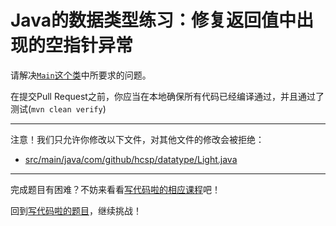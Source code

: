 # Java的数据类型练习：修复返回值中出现的空指针异常

请解决[`Main`这个类](https://github.com/hcsp/fix-boolean-return-value-npe/blob/master/src/main/java/com/github/hcsp/datatype/Main.java)中所要求的问题。

在提交Pull Request之前，你应当在本地确保所有代码已经编译通过，并且通过了测试(`mvn clean verify`)

-----
注意！我们只允许你修改以下文件，对其他文件的修改会被拒绝：
- [src/main/java/com/github/hcsp/datatype/Light.java](https://github.com/hcsp/fix-boolean-return-value-npe/blob/master/src/main/java/com/github/hcsp/datatype/Light.java)
-----


完成题目有困难？不妨来看看[写代码啦的相应课程](https://xiedaimala.com/tasks/efcf13d5-5f69-4dc4-a090-6f99e4af06e4/video_tutorials/a02c3e58-ed51-42fd-aa2a-fe594b43272a)吧！

回到[写代码啦的题目](https://xiedaimala.com/tasks/efcf13d5-5f69-4dc4-a090-6f99e4af06e4/quizzes/6d4bde5f-b7aa-4fce-bc4f-c35bd192d661)，继续挑战！

